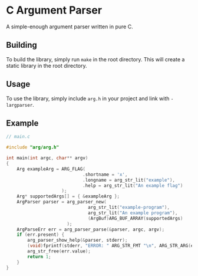 # C Argument Parser

A simple-enough argument parser written in pure C.

## Building

To build the library, simply run `make` in the root directory. This will
create a static library in the root directory.

## Usage

To use the library, simply include `arg.h` in your project and link with
`-largparser`.

## Example

```c
// main.c

#include "arg/arg.h"

int main(int argc, char** argv)
{
	Arg exampleArg = ARG_FLAG(
	                         .shortname = 'x',
	                         .longname = arg_str_lit("example"),
	                         .help = arg_str_lit("An example flag")
	                 );
	Arg* supportedArgs[] = { &exampleArg };
	ArgParser parser = arg_parser_new(
	                           arg_str_lit("example-program"),
	                           arg_str_lit("An example program"),
	                           (ArgBuf)ARG_BUF_ARRAY(supportedArgs)
	                   );
	ArgParseErr err = arg_parser_parse(&parser, argc, argv);
	if (err.present) {
		arg_parser_show_help(&parser, stderr);
		(void)fprintf(stderr, "ERROR: " ARG_STR_FMT "\n", ARG_STR_ARG(err.value));
		arg_str_free(err.value);
		return 1;
	}
}

```
